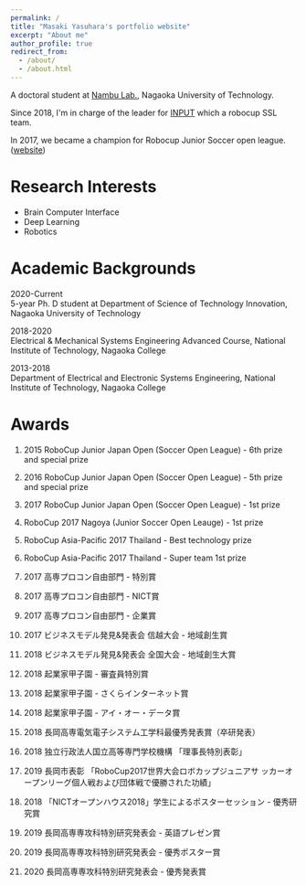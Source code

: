 ```yaml
---
permalink: /
title: "Masaki Yasuhara's portfolio website"
excerpt: "About me"
author_profile: true
redirect_from: 
  - /about/
  - /about.html
---
```


A doctoral student at [Nambu Lab.](https://gallery.nagaokaut.ac.jp/), Nagaoka University of Technology.

Since 2018, I'm in charge of the leader for [INPUT](https://input-ssl.dev/) which a robocup SSL team.

In 2017, we became a champion for Robocup Junior Soccer open league. ([website](http://rcjinput.blog.jp/))

# Research Interests
- Brain Computer Interface
- Deep Learning
- Robotics

# Academic Backgrounds
2020-Current  
5-year Ph. D student at Department of Science of Technology Innovation, Nagaoka University of Technology

2018-2020  
Electrical & Mechanical Systems Engineering Advanced Course, National Institute of Technology, Nagaoka College

2013-2018  
Department of Electrical and Electronic Systems Engineering, National Institute of Technology, Nagaoka College

# Awards

1. 2015 RoboCup Junior Japan Open (Soccer Open League) - 6th prize and special prize

1. 2016 RoboCup Junior Japan Open (Soccer Open League) - 5th prize and special prize

1. 2017 RoboCup Junior Japan Open (Soccer Open League) - 1st prize

1. RoboCup 2017 Nagoya (Junior Soccer Open Leauge) - 1st prize

1. RoboCup Asia-Pacific 2017 Thailand - Best technology prize

1. RoboCup Asia-Pacific 2017 Thailand - Super team 1st prize

1. 2017 高専プロコン自由部門 - 特別賞

1. 2017 高専プロコン自由部門 - NICT賞

1. 2017 高専プロコン自由部門 - 企業賞

1. 2017 ビジネスモデル発見&発表会 信越大会 - 地域創生賞

1. 2018 ビジネスモデル発見&発表会 全国大会 - 地域創生大賞

1. 2018 起業家甲子園 - 審査員特別賞

1. 2018 起業家甲子園 - さくらインターネット賞

1. 2018 起業家甲子園 - アイ・オー・データ賞

1. 2018 長岡高専電気電子システム工学科最優秀発表賞（卒研発表）

1. 2018 独立行政法人国立高等専門学校機構 「理事長特別表彰」

1. 2019 長岡市表彰 「RoboCup2017世界大会ロボカップジュニアサ ッカーオープンリーグ個人戦および団体戦で優勝された功績」

1. 2018 「NICTオープンハウス2018」学生によるポスターセッション - 優秀研究賞

1. 2019 長岡高専専攻科特別研究発表会 - 英語プレゼン賞

1. 2019 長岡高専専攻科特別研究発表会 - 優秀ポスター賞

1. 2020 長岡高専専攻科特別研究発表会 - 優秀発表賞

